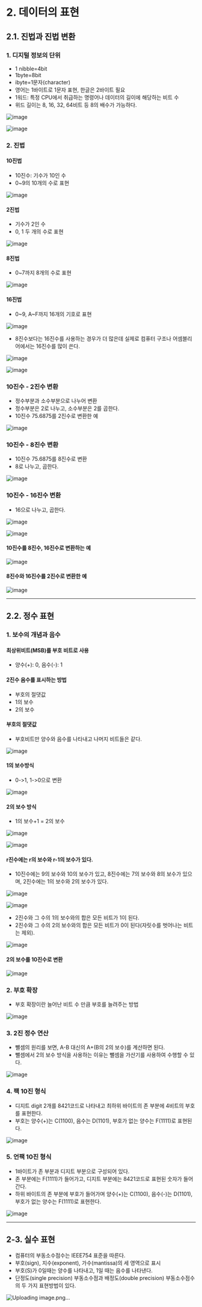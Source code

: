 # 2. 데이터의 표현
## 2.1. 진법과 진법 변환
### 1. 디지털 정보의 단위
* 1 nibble=4bit
* 1byte=8bit
* ibyte=1문자(character)
* 영어는 1바이트로 1문자 표현, 한글은 2바이트 필요
* 1워드: 특정 CPU에서 취급하는 명령어나 데이터의 길이에 해당하는 비트 수
* 위드 길이는 8, 16, 32, 64비트 등 8의 배수가 가능하다.

![image](https://github.com/user-attachments/assets/9908a58f-606b-40fe-8fe0-9e6a2b0fe493)

![image](https://github.com/user-attachments/assets/79a5b5ec-ee27-48a1-bfe0-a07873b59a87)

### 2. 진법
#### 10진법
* 10진수: 기수가 10인 수
* 0~9의 10개의 수로 표현

![image](https://github.com/user-attachments/assets/a8b5de6c-8d94-4681-bbfb-d1052536e81d)

#### 2진법
* 기수가 2인 수
* 0, 1 두 개의 수로 표현

![image](https://github.com/user-attachments/assets/9d45d35a-c321-459e-9fba-6d9da496e131)

#### 8진법
* 0~7까지 8개의 수로 표현

![image](https://github.com/user-attachments/assets/80cd04ae-c380-4461-a835-febd4e38526a)

#### 16진법
* 0~9, A~F까지 16개의 기호로 표현

![image](https://github.com/user-attachments/assets/a8f2222a-e7de-420d-bb36-3b485189c678)



* 8진수보다는 16진수를 사용하는 경우가 더 많은데 실제로 컴퓨터 구조나 어셈블리어에서는 16진수를 많이 쓴다.

![image](https://github.com/user-attachments/assets/344d0a27-1eae-4727-b96a-246c1f1e1d7a)

![image](https://github.com/user-attachments/assets/587005ad-4ac3-4f8d-ab9d-f9a51e6f7bce)

### 10진수 - 2진수 변환
* 정수부분과 소수부분으로 나누어 변환
* 정수부분은 2로 나누고, 소수부분은 2를 곱한다.
* 10진수 75.6875를 2진수로 변환한 예

![image](https://github.com/user-attachments/assets/627d013d-777e-4100-8562-5df172990108)

### 10진수 - 8진수 변환
* 10진수 75.6875를 8진수로 변환
* 8로 나누고, 곱한다.

![image](https://github.com/user-attachments/assets/7aa0d5aa-8efd-4b0a-94a4-a8c49eea1255)

### 10진수 - 16진수 변환
* 16으로 나누고, 곱한다.

![image](https://github.com/user-attachments/assets/132e490e-a1f1-4ff6-9017-e735e0d99066)

![image](https://github.com/user-attachments/assets/7a6e1be3-3cc5-47eb-b3db-e69c8f913fb1)

#### 10진수를 8진수, 16진수로 변환하는 예

![image](https://github.com/user-attachments/assets/2a7ba578-932a-4aba-9f97-bac713cb5868)

#### 8진수와 16진수를 2진수로 변환한 예

![image](https://github.com/user-attachments/assets/6d58307f-0b5c-410f-a00b-f6a7ed3d0655)

---

## 2.2. 정수 표현
### 1. 보수의 개념과 음수
#### 최상위비트(MSB)를 부호 비트로 사용
* 양수(+): 0, 음수(-): 1

#### 2진수 음수를 표시하는 방법
* 부호의 절댓값
* 1의 보수
* 2의 보수

#### 부호의 절댓값
* 부호비트만 양수와 음수를 나타내고 나머지 비트들은 같다.

![image](https://github.com/user-attachments/assets/3e71fcf8-ed83-41b0-99fc-e321cd65fda9)

#### 1의 보수방식
* 0->1, 1->0으로 변환

![image](https://github.com/user-attachments/assets/b5773bcb-673a-4ba9-a934-39f7886ff6ff)

#### 2의 보수 방식
* 1의 보수+1 = 2의 보수

![image](https://github.com/user-attachments/assets/5576fb2b-eb6c-4e0b-ab4c-33012d7fe748)

![image](https://github.com/user-attachments/assets/c8d53498-e1ed-4e80-9c4e-78486c2d9f0c)

#### r진수에는 r의 보수와 r-1의 보수가 있다.
* 10진수에는 9의 보수와 10의 보수가 있고, 8진수에는 7의 보수와 8의 보수가 있으며, 2진수에는 1의 보수와 2의 보수가 있다.

![image](https://github.com/user-attachments/assets/6240da26-0137-4418-9f6f-8811d133cab3)

![image](https://github.com/user-attachments/assets/23c0fa73-33d4-4b39-ac91-400303d77de9)

* 2진수와 그 수의 1의 보수와의 합은 모든 비트가 1이 된다.
* 2진수와 그 수의 2의 보수와의 합은 모든 비트가 0이 된다(자릿수를 벗어나는 비트는 제외).

![image](https://github.com/user-attachments/assets/c2099892-baa9-4f89-a0f9-782723097d3c)

#### 2의 보수를 10진수로 변환

![image](https://github.com/user-attachments/assets/2c9b23cc-e647-40d3-a022-baa146e59cbc)

### 2. 부호 확장
* 부호 확장이란 늘어난 비트 수 만큼 부호를 늘려주는 방법

![image](https://github.com/user-attachments/assets/14647df8-2a34-4d45-b434-b61b627cd37d)

### 3. 2진 정수 연산
* 뺄셈의 원리를 보면, A-B 대신의 A+(B의 2의 보수)를 계산하면 된다.
* 뺄셈에서 2의 보수 방식을 사용하는 이유는 뺄셈을 가산기를 사용하여 수행할 수 있다.

![image](https://github.com/user-attachments/assets/5c5501fa-5bb0-49e0-bc5a-6197a4af3008)

### 4. 팩 10진 형식
* 디지트 digit 2개를 8421코드로 나타내고 최하위 바이트의 존 부분에 4비트의 부호를 표현한다.
* 부호는 양수(+)는 C(1100), 음수는 D(1101), 부호가 없는 양수는 F(1111)로 표현된다.

![image](https://github.com/user-attachments/assets/12621fb6-1753-48c7-864a-18b9e7dacb5c)

### 5. 언팩 10진 형식
* 1바이트가 존 부분과 디지트 부분으로 구성되어 있다.
* 존 부분에는 F(1111)가 들어가고, 디지트 부분에는 8421코드로 표현된 숫자가 들어간다.
* 하위 바이트의 존 부분에 부호가 들어가며 양수(+)는 C(1100), 음수(-)는 D(1101), 부호가 없는 양수는 F(1111)로 표현한다.

![image](https://github.com/user-attachments/assets/acf48a17-27a5-47d0-8dcd-2cd85aa886b7)

---

## 2-3. 실수 표현
* 컴퓨터의 부동소수점수는 IEEE754 표준을 따른다.
* 부호(sign), 지수(exponent), 가수(mantissa)의 세 영역으로 표시
* 부호(S)가 0일때는 양수를 나타내고, 1일 때는 음수를 나타낸다.
* 단정도(single precision) 부동소수점과 배정도(double precision) 부동소수점수의 두 가지 표현방법이 있다.

![Uploading image.png…]()
